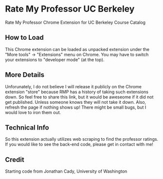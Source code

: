 # Rate My Professor UC Berkeley
Rate My Professor Chrome Extension for UC Berkeley Course Catalog

## How to Load
This Chrome extension can be loaded as unpacked extension under the "More tools" -> "Extensions" menu on Chrome. You may have to switch your extensions to "developer mode" (at the top).

## More Details
Unforunately, I do not believe I will release it publicly on the Chrome extension "store" because RMP has a history of taking such extensions down. So feel free to share this link, but it would be aweseome if it did not get published. Unless someone knows they will not take it down. Also, refresh the page if nothing shows up! There might be small bugs, but I would love to iron them out.

## Technical Info
So this extension actually utilizes web scraping to find the professor ratings. If you would like to see the back-end code, please get in contact with me!

## Credit
Starting code from Jonathan Cady, University of Washington